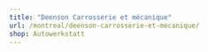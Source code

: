 ```yaml
---
title: "Deenson Carrosserie et mécanique"
url: /montreal/deenson-carrosserie-et-mecanique/
shop: Autowerkstatt
---
```

